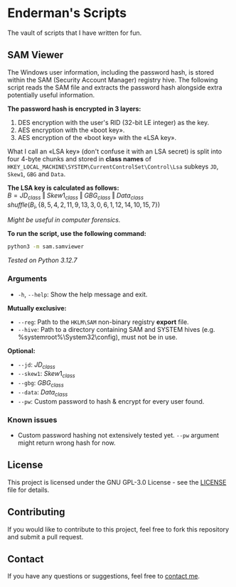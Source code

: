 # Enderman's Scripts
The vault of scripts that I have written for fun.

## SAM Viewer

The Windows user information, including the password hash, is stored within the SAM (Security Account Manager) registry hive.
The following script reads the SAM file and extracts the password hash alongside extra potentially useful information.

**The password hash is encrypted in 3 layers:**
1. DES encryption with the user's RID (32-bit LE integer) as the key.
2. AES encryption with the «boot key».
3. AES encryption of the «boot key» with the «LSA key».

What I call an «LSA key» (don't confuse it with an LSA secret) is split into four 4-byte chunks and stored in **class names** of
`HKEY_LOCAL_MACHINE\SYSTEM\CurrentControlSet\Control\Lsa` subkeys `JD`, `Skew1`, `GBG` and `Data`.

**The LSA key is calculated as follows:**  
    $B = JD_{class} \mathbin\Vert Skew1_{class} \mathbin\Vert GBG_{class} \mathbin\Vert Data_{class}$  
    $shuffle(B_i,\{8, 5, 4, 2, 11, 9, 13, 3, 0, 6, 1, 12, 14, 10, 15, 7\})$

*Might be useful in computer forensics.*

**To run the script, use the following command:**

```bash
python3 -m sam.samviewer
```

*Tested on Python 3.12.7*

### Arguments
- `-h`, `--help`: Show the help message and exit.

**Mutually exclusive:**
- `--reg`: Path to the `HKLM\SAM` non-binary registry **export** file.
- `--hive`:  Path to a directory containing SAM and SYSTEM hives (e.g. %systemroot%\System32\config), must not be in use.

**Optional:**
- `--jd`: $JD_{class}$
- `--skew1`: $Skew1_{class}$
- `--gbg`: $GBG_{class}$
- `--data`: $Data_{class}$
- `--pw`: Custom password to hash & encrypt for every user found.

### Known issues
- Custom password hashing not extensively tested yet. `--pw` argument might return wrong hash for now.

## License
This project is licensed under the GNU GPL-3.0 License - see the [LICENSE](LICENSE) file for details.

## Contributing
If you would like to contribute to this project, feel free to fork this repository and submit a pull request.

## Contact
If you have any questions or suggestions, feel free to [contact me](mailto:contact@enderman.ch).
